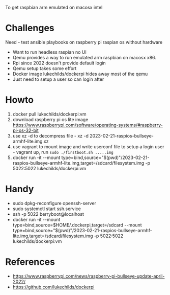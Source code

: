 To get raspbian arm emulated on macosx intel

# Challenges

Need - test ansible playbooks on raspberry pi raspian os without hardware

- Want to run headless raspian no UI
- Qemu provides a way to run emulated arm raspbian on macosx x86. 
- Rpi since 2022 doesn't provide default login
- Qemu setup takes some effort
- Docker image lukechilds/dockerpi hides away most of the qemu
- Just need to setup a user so can login after

# Howto

1. docker pull lukechilds/dockerpi:vm
2. download raspberry pi os lite image https://www.raspberrypi.com/software/operating-systems/#raspberry-pi-os-32-bit 
3. use xz -d to decompress file - xz -d 2023-02-21-raspios-bullseye-armhf-lite.img.xz
3. use vagrant to mount image and write userconf file to setup a login user - vagrant up, run `sudo ./firstboot.sh .....img`
4. docker run -it --mount type=bind,source="$(pwd)"/2023-02-21-raspios-bullseye-armhf-lite.img,target=/sdcard/filesystem.img -p 5022:5022 lukechilds/dockerpi:vm

# Handy

- sudo dpkg-reconfigure openssh-server 
- sudo systemctl start ssh.service
- ssh -p 5022 berryboot@localhost
- docker run -it --mount type=bind,source=$HOME/.dockerpi,target=/sdcard --mount type=bind,source="$(pwd)"/2023-02-21-raspios-bullseye-armhf-lite.img,target=/sdcard/filesystem.img -p 5022:5022 lukechilds/dockerpi:vm

# References

- https://www.raspberrypi.com/news/raspberry-pi-bullseye-update-april-2022/
- https://github.com/lukechilds/dockerpi
